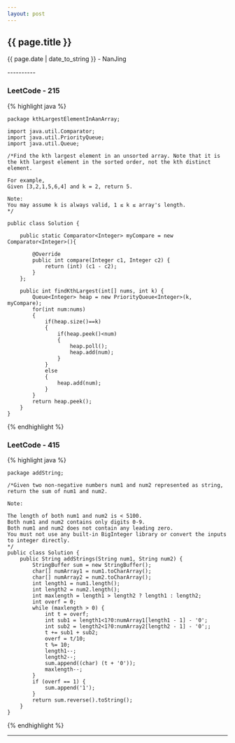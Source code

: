 ```yaml
---
layout: post
---
```


<h2>{{ page.title }}</h2>
<p class='meta'>{{ page.date | date_to_string }} - NanJing</p>
----------

### LeetCode - 215 ###

{% highlight java %}

	package kthLargestElementInAanArray;
	
	import java.util.Comparator;
	import java.util.PriorityQueue;
	import java.util.Queue;
	
	/*Find the kth largest element in an unsorted array. Note that it is the kth largest element in the sorted order, not the kth distinct element.
	
	For example,
	Given [3,2,1,5,6,4] and k = 2, return 5.
	
	Note: 
	You may assume k is always valid, 1 ≤ k ≤ array's length.
	*/
	
	public class Solution {
		
		public static Comparator<Integer> myCompare = new Comparator<Integer>(){  
			   
	        @Override  
	        public int compare(Integer c1, Integer c2) {  
	            return (int) (c1 - c2);
	        }  
	    };
		
	    public int findKthLargest(int[] nums, int k) {
	    	Queue<Integer> heap = new PriorityQueue<Integer>(k, myCompare);
	    	for(int num:nums)
	    	{
	    		if(heap.size()==k)
	    		{
	    			if(heap.peek()<num)
	    			{
	    				heap.poll();
	    				heap.add(num);
	    			}
	    		}
	    		else
	    		{
	    			heap.add(num);
	    		}
	    	}
	    	return heap.peek();
	    }
	}

{% endhighlight %}

### LeetCode - 415 ###

{% highlight java %}

	package addString;
	
	/*Given two non-negative numbers num1 and num2 represented as string, return the sum of num1 and num2.
	
	Note:
	
	The length of both num1 and num2 is < 5100.
	Both num1 and num2 contains only digits 0-9.
	Both num1 and num2 does not contain any leading zero.
	You must not use any built-in BigInteger library or convert the inputs to integer directly.
	*/
	public class Solution {
		public String addStrings(String num1, String num2) {
			StringBuffer sum = new StringBuffer();
			char[] numArray1 = num1.toCharArray();
			char[] numArray2 = num2.toCharArray();
			int length1 = num1.length();
			int length2 = num2.length();
			int maxlength = length1 > length2 ? length1 : length2;
			int overf = 0;
			while (maxlength > 0) {
				int t = overf;
				int sub1 = length1<1?0:numArray1[length1 - 1] - '0';
				int sub2 = length2<1?0:numArray2[length2 - 1] - '0';;
				t += sub1 + sub2;
				overf = t/10;
				t %= 10;
				length1--;
				length2--;
				sum.append((char) (t + '0'));
				maxlength--;
			}
			if (overf == 1) {
				sum.append('1');
			}
			return sum.reverse().toString();
		}
	}


{% endhighlight %}


----------

